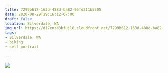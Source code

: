 ```yaml
---
title: 7299b612-163d-488d-ba82-95fd211b5505
date: 2020-08-29T19:16:12-07:00
draft: false
location: Silverdale, WA
img_url: https://d17enza3bfujl8.cloudfront.net/7299b612-163d-488d-ba82-95fd211b5505.jpg
tags:
- Silverdale, WA
- biking
- self portrait

---
```


![](https://d17enza3bfujl8.cloudfront.net/7299b612-163d-488d-ba82-95fd211b5505.jpg)


